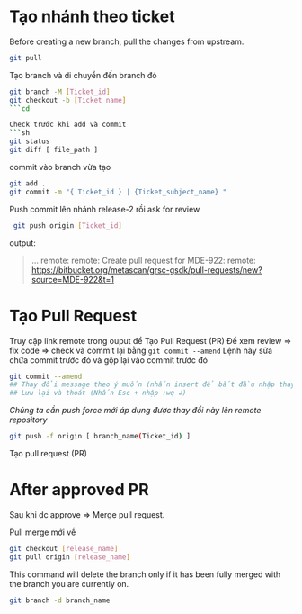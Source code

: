 # Tạo nhánh theo ticket

Before creating a new branch, pull the changes from upstream.

```sh
git pull
```

Tạo branch và di chuyển đến branch đó
```sh
git branch -M [Ticket_id]
git checkout -b [Ticket_name]
```cd

Check trước khi add và commit
```sh
git status
git diff [ file_path ]
```
commit vào branch vừa tạo
```sh
git add .
git commit -m "{ Ticket_id } | {Ticket_subject_name} "
```

Push commit lên nhánh release-2 rồi ask for review
```sh
 git push origin [Ticket_id]
```

output: 
> ...
remote:
remote: Create pull request for MDE-922:
remote:   https://bitbucket.org/metascan/grsc-gsdk/pull-requests/new?source=MDE-922&t=1

# Tạo Pull Request
Truy cập link remote trong ouput để Tạo Pull Request (PR)
Để xem review => fix code => check và commit lại bằng `git commit --amend`
Lệnh này sửa chữa commit trước đó và gộp lại vào commit trước đó

```sh
git commit --amend
## Thay đổi message theo ý muốn (nhấn insert để bắt đầu nhập thay đổi)
## Lưu lại và thoát (Nhấn Esc + nhập :wq ↲)
```

_Chúng ta cần push force mới áp dụng được thay đổi này lên remote repository_
```sh
git push -f origin [ branch_name(Ticket_id) ]
```
Tạo pull request (PR)

# After approved PR
Sau khi dc approve => Merge pull request.

Pull merge mới về
```sh
git checkout [release_name]
git pull origin [release_name]
```

This command will delete the branch only if it has been fully merged with the branch you are currently on.
```sh
git branch -d branch_name
```

